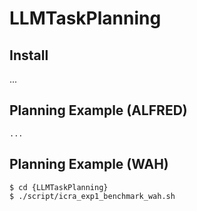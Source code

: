 # LLMTaskPlanning

## Install
...

## Planning Example (ALFRED)
```console
...
```

## Planning Example (WAH)
```console
$ cd {LLMTaskPlanning}
$ ./script/icra_exp1_benchmark_wah.sh
```
